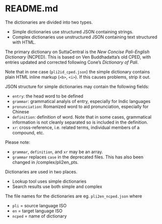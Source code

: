 # README.md

The dictionaries are divided into two types.

- Simple dictionaries use structured JSON containing strings.
- Complex dictionaries use unstructured JSON containing text structured with HTML.

The primary dictionary on SuttaCentral is the *New Concise Pali-English Dictionary* (NCPED). This is based on Ven Buddhadatta’s old CPED, with entries updated and corrected following Cone’s *Dictionary of Pali*.

Note that in one case (`pli2id_cped.json`) the simple dictionary contains plain HTML inline markup (`<b>`, `<i>`). If this causes problems, strip it out. 

JSON structure for simple dictionaries may contain the following fields:

- `entry`: the head word to be defined
- `grammar`: grammatical analyis of entry, especially for Indic languages
- `pronunciation`: Romanized word to aid pronunciation, especially for Chinese
- `definition`: definition of word. Note that in some cases, grammatical information is not cleanly separated so is included in the definition.
- `xr`: cross-reference, i.e. related terms, individual members of a compound, etc.

Please note:

-  `grammar`, `definition`, and `xr` may be an array.
- `grammar` replaces `case` in the deprecated files. This has also been changed in /complex/pli2en_pts.

Dictionaries are used in two places.

- Lookup tool uses simple dictionaries
- Search results use both simple and complex

The file names for the dictionaries are eg. `pli2en_ncped.json` where

 - `pli` = source language ISO
 - `en` = target language ISO
 - `ncped` = name of dictionary
